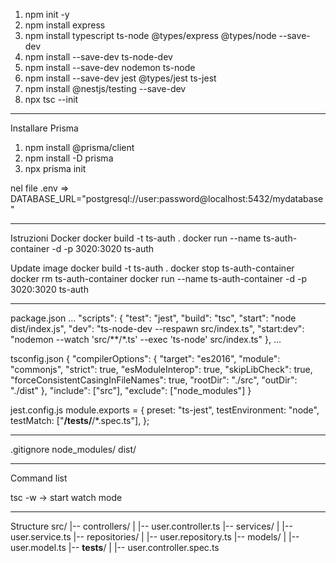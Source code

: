 1. npm init -y
3. npm install express
4. npm install typescript ts-node @types/express @types/node --save-dev
5. npm install --save-dev ts-node-dev
6. npm install --save-dev nodemon ts-node
7. npm install --save-dev jest @types/jest ts-jest
8. npm install @nestjs/testing --save-dev
9. npx tsc --init


------------------------------------------------------------------------------------------------------------------------------------------------------------------------


Installare Prisma
1. npm install @prisma/client
2. npm install -D prisma
3. npx prisma init

nel file .env => DATABASE_URL="postgresql://user:password@localhost:5432/mydatabase"


------------------------------------------------------------------------------------------------------------------------------------------------------------------------


Istruzioni Docker
docker build -t ts-auth .
docker run --name ts-auth-container -d -p 3020:3020 ts-auth

Update image
docker build -t ts-auth .
docker stop ts-auth-container
docker rm ts-auth-container
docker run --name ts-auth-container -d -p 3020:3020 ts-auth

------------------------------------------------------------------------------------------------------------------------------------------------------------------------

package.json
...
  "scripts": {
    "test": "jest",
    "build": "tsc",
    "start": "node dist/index.js",
    "dev": "ts-node-dev --respawn src/index.ts",
    "start:dev": "nodemon --watch 'src/**/*.ts' --exec 'ts-node' src/index.ts"
  },
...

tsconfig.json
{
  "compilerOptions": {
    "target": "es2016",
    "module": "commonjs",
    "strict": true,
    "esModuleInterop": true,
    "skipLibCheck": true,
    "forceConsistentCasingInFileNames": true,
    "rootDir": "./src",
    "outDir": "./dist"
  },
  "include": ["src"],
  "exclude": ["node_modules"]
}

jest.config.js
module.exports = {
  preset: "ts-jest",
  testEnvironment: "node",
  testMatch: ["**/__tests__/**/*.spec.ts"],
};


------------------------------------------------------------------------------------------------------------------------------------------------------------------------


.gitignore
node_modules/
dist/


------------------------------------------------------------------------------------------------------------------------------------------------------------------------


Command list

tsc -w     ->     start watch mode


------------------------------------------------------------------------------------------------------------------------------------------------------------------------


Structure
src/
|-- controllers/
|   |-- user.controller.ts
|-- services/
|   |-- user.service.ts
|-- repositories/
|   |-- user.repository.ts
|-- models/
|   |-- user.model.ts
|-- __tests__/
|   |-- user.controller.spec.ts